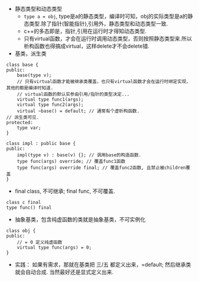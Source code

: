 - 静态类型和动态类型
    - `type a = obj`, type是a的静态类型，编译时可知，obj的实际类型是a的静态类型.除了指针(智能指针),引用外，静态类型和动态类型一致.
    - c++的多态即是，指针,引用在运行时才得知动态类型.
    - 只有virtual函数，才会在运行时调用动态类型，否则按照静态类型来.所以析构函数也得搞成virtual，这样delete才不会delete错.
- 基类，派生类
```
class base {
public:
    base(type v);
    // 只有virtual函数才能被继承类覆盖，也只有virtual函数才会在运行时绑定实现，其他的都是编译时知道.
    // virtual函数的默认实参由引用/指针的类型决定...
    virtual type func1(args);
    virtual type func2(args);
    virtual ~base() = default; // 通常有个虚析构函数.
// 派生类可见.
protected:
    type var;
}

class impl : public base {
public:
    impl(type v) : base(v) {}; // 调用base的构造函数.
    type func(args) override; // 覆盖func1函数
    type func(args) override final; // 覆盖func2函数, 且禁止被children覆盖
}
```
- final class, 不可继承; final func, 不可覆盖.
```
class c final
type func() final
```
- 抽象基类，包含纯虚函数的类就是抽象基类，不可实例化
```
class obj {
public:
    // = 0 定义纯虚函数
    virtual type func(args) = 0;
}
```
- 实践： 如果有需求，那就在基类把 三/五 都定义出来，=default; 然后继承类就会自动合成. 当然最好还是显式定义出来.